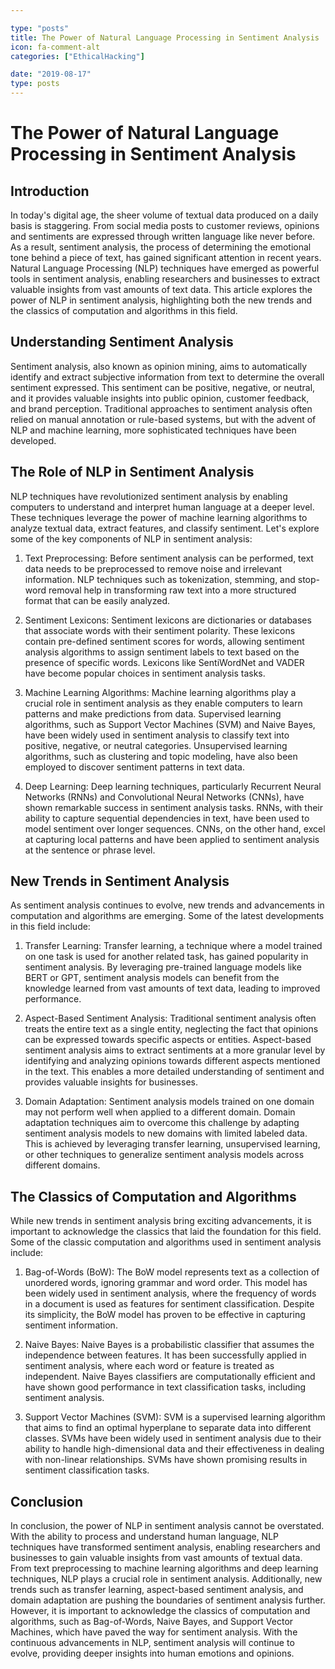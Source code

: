 ```yaml
---

type: "posts"
title: The Power of Natural Language Processing in Sentiment Analysis
icon: fa-comment-alt
categories: ["EthicalHacking"]

date: "2019-08-17"
type: posts
---
```





# The Power of Natural Language Processing in Sentiment Analysis

## Introduction

In today's digital age, the sheer volume of textual data produced on a daily basis is staggering. From social media posts to customer reviews, opinions and sentiments are expressed through written language like never before. As a result, sentiment analysis, the process of determining the emotional tone behind a piece of text, has gained significant attention in recent years. Natural Language Processing (NLP) techniques have emerged as powerful tools in sentiment analysis, enabling researchers and businesses to extract valuable insights from vast amounts of text data. This article explores the power of NLP in sentiment analysis, highlighting both the new trends and the classics of computation and algorithms in this field.

## Understanding Sentiment Analysis

Sentiment analysis, also known as opinion mining, aims to automatically identify and extract subjective information from text to determine the overall sentiment expressed. This sentiment can be positive, negative, or neutral, and it provides valuable insights into public opinion, customer feedback, and brand perception. Traditional approaches to sentiment analysis often relied on manual annotation or rule-based systems, but with the advent of NLP and machine learning, more sophisticated techniques have been developed.

## The Role of NLP in Sentiment Analysis

NLP techniques have revolutionized sentiment analysis by enabling computers to understand and interpret human language at a deeper level. These techniques leverage the power of machine learning algorithms to analyze textual data, extract features, and classify sentiment. Let's explore some of the key components of NLP in sentiment analysis:

1. Text Preprocessing: Before sentiment analysis can be performed, text data needs to be preprocessed to remove noise and irrelevant information. NLP techniques such as tokenization, stemming, and stop-word removal help in transforming raw text into a more structured format that can be easily analyzed.

2. Sentiment Lexicons: Sentiment lexicons are dictionaries or databases that associate words with their sentiment polarity. These lexicons contain pre-defined sentiment scores for words, allowing sentiment analysis algorithms to assign sentiment labels to text based on the presence of specific words. Lexicons like SentiWordNet and VADER have become popular choices in sentiment analysis tasks.

3. Machine Learning Algorithms: Machine learning algorithms play a crucial role in sentiment analysis as they enable computers to learn patterns and make predictions from data. Supervised learning algorithms, such as Support Vector Machines (SVM) and Naive Bayes, have been widely used in sentiment analysis to classify text into positive, negative, or neutral categories. Unsupervised learning algorithms, such as clustering and topic modeling, have also been employed to discover sentiment patterns in text data.

4. Deep Learning: Deep learning techniques, particularly Recurrent Neural Networks (RNNs) and Convolutional Neural Networks (CNNs), have shown remarkable success in sentiment analysis tasks. RNNs, with their ability to capture sequential dependencies in text, have been used to model sentiment over longer sequences. CNNs, on the other hand, excel at capturing local patterns and have been applied to sentiment analysis at the sentence or phrase level.

## New Trends in Sentiment Analysis

As sentiment analysis continues to evolve, new trends and advancements in computation and algorithms are emerging. Some of the latest developments in this field include:

1. Transfer Learning: Transfer learning, a technique where a model trained on one task is used for another related task, has gained popularity in sentiment analysis. By leveraging pre-trained language models like BERT or GPT, sentiment analysis models can benefit from the knowledge learned from vast amounts of text data, leading to improved performance.

2. Aspect-Based Sentiment Analysis: Traditional sentiment analysis often treats the entire text as a single entity, neglecting the fact that opinions can be expressed towards specific aspects or entities. Aspect-based sentiment analysis aims to extract sentiments at a more granular level by identifying and analyzing opinions towards different aspects mentioned in the text. This enables a more detailed understanding of sentiment and provides valuable insights for businesses.

3. Domain Adaptation: Sentiment analysis models trained on one domain may not perform well when applied to a different domain. Domain adaptation techniques aim to overcome this challenge by adapting sentiment analysis models to new domains with limited labeled data. This is achieved by leveraging transfer learning, unsupervised learning, or other techniques to generalize sentiment analysis models across different domains.

## The Classics of Computation and Algorithms

While new trends in sentiment analysis bring exciting advancements, it is important to acknowledge the classics that laid the foundation for this field. Some of the classic computation and algorithms used in sentiment analysis include:

1. Bag-of-Words (BoW): The BoW model represents text as a collection of unordered words, ignoring grammar and word order. This model has been widely used in sentiment analysis, where the frequency of words in a document is used as features for sentiment classification. Despite its simplicity, the BoW model has proven to be effective in capturing sentiment information.

2. Naive Bayes: Naive Bayes is a probabilistic classifier that assumes the independence between features. It has been successfully applied in sentiment analysis, where each word or feature is treated as independent. Naive Bayes classifiers are computationally efficient and have shown good performance in text classification tasks, including sentiment analysis.

3. Support Vector Machines (SVM): SVM is a supervised learning algorithm that aims to find an optimal hyperplane to separate data into different classes. SVMs have been widely used in sentiment analysis due to their ability to handle high-dimensional data and their effectiveness in dealing with non-linear relationships. SVMs have shown promising results in sentiment classification tasks.

## Conclusion

In conclusion, the power of NLP in sentiment analysis cannot be overstated. With the ability to process and understand human language, NLP techniques have transformed sentiment analysis, enabling researchers and businesses to gain valuable insights from vast amounts of textual data. From text preprocessing to machine learning algorithms and deep learning techniques, NLP plays a crucial role in sentiment analysis. Additionally, new trends such as transfer learning, aspect-based sentiment analysis, and domain adaptation are pushing the boundaries of sentiment analysis further. However, it is important to acknowledge the classics of computation and algorithms, such as Bag-of-Words, Naive Bayes, and Support Vector Machines, which have paved the way for sentiment analysis. With the continuous advancements in NLP, sentiment analysis will continue to evolve, providing deeper insights into human emotions and opinions.